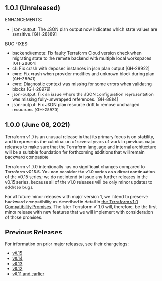 ## 1.0.1 (Unreleased)

ENHANCEMENTS:

* json-output: The JSON plan output now indicates which state values are sensitive. [GH-28889]

BUG FIXES:

* backend/remote: Fix faulty Terraform Cloud version check when migrating state to the remote backend with multiple local workspaces [GH-28864]
* cli: Fix crash with deposed instances in json plan output [GH-28922]
* core: Fix crash when provider modifies and unknown block during plan [GH-28941]
* core: Diagnostic context was missing for some errors when validating blocks [GH-28979]
* json-output: Fix an issue where the JSON configuration representation was missing fully-unwrapped references. [GH-8884]
* json-output: Fix JSON plan resource drift to remove unchanged resources. [GH-28975]

## 1.0.0 (June 08, 2021)

Terraform v1.0 is an unusual release in that its primary focus is on stability, and it represents the culmination of several years of work in previous major releases to make sure that the Terraform language and internal architecture will be a suitable foundation for forthcoming additions that will remain backward compatible.

Terraform v1.0.0 intentionally has no significant changes compared to Terraform v0.15.5. You can consider the v1.0 series as a direct continuation of the v0.15 series; we do not intend to issue any further releases in the v0.15 series, because all of the v1.0 releases will be only minor updates to address bugs.

For all future minor releases with major version 1, we intend to preserve backward compatibility as described in detail in [the Terraform v1.0 Compatibility Promises](https://www.terraform.io/docs/language/v1-compatibility-promises.html). The later Terraform v1.1.0 will, therefore, be the first minor release with new features that we will implement with consideration of those promises.

## Previous Releases

For information on prior major releases, see their changelogs:

* [v0.15](https://github.com/hashicorp/terraform/blob/v0.15/CHANGELOG.md)
* [v0.14](https://github.com/hashicorp/terraform/blob/v0.14/CHANGELOG.md)
* [v0.13](https://github.com/hashicorp/terraform/blob/v0.13/CHANGELOG.md)
* [v0.12](https://github.com/hashicorp/terraform/blob/v0.12/CHANGELOG.md)
* [v0.11 and earlier](https://github.com/hashicorp/terraform/blob/v0.11/CHANGELOG.md)
